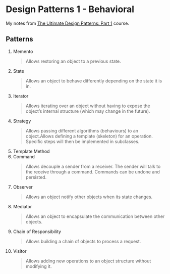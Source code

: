 # Design Patterns 1 - Behavioral

My notes from [The Ultimate Design Patterns: Part 1](https://codewithmosh.com/p/design-patterns-part1) course.

## Patterns

1. Memento
   > Allows restoring an object to a previous state.
1. State
   > Allows an object to behave differently depending on the state it is in.
1. Iterator
   > Allows iterating over an object without having to expose the object’s internal structure (which may change in the future).
1. Strategy
   > Allows passing different algorithms (behaviours) to an object.Allows defining a template (skeleton) for an operation. Specific steps will then be implemented in subclasses.
1. Template Method
1. Command
   > Allows decouple a sender from a receiver. The sender will talk to the receive through a command. Commands can be undone and persisted.
1. Observer
   > Allows an object notify other objects when its state changes.
1. Mediator
   > Allows an object to encapsulate the communication between other objects.
1. Chain of Responsibility
   > Allows building a chain of objects to process a request.
1. Visitor
   > Allows adding new operations to an object structure without modifying it.
